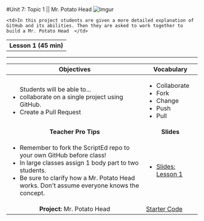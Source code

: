 #Unit 7: Topic 1 || Mr. Potato Head
 ![Imgur](http://i.imgur.com/Vy06FW3.gif)
  
<table>
<tr>
	<th>Lesson 1 (45 min)</th>
</tr>
<tr>

	<td>In this project students are given a more detailed explanation of GitHub and its abilities. Then they are asked to work together to build a Mr. Potato Head  </td>

</tr>
</table>

***


| Objectives | Vocabulary |
|-------|-------|
| <ul>Students will be able to...<li> collaborate on a single project using GitHub.</li> <li>Create a Pull Request</li> </ul>  | <ul>  <li>Collaborate</li> <li>Fork</li> <li>Change</li><li>Push</li><li>Pull</li></ul> | 
| <center> **Teacher Pro Tips** </center> |<center> **Slides** </center> |
|<ul><li>Remember to fork the ScriptEd repo to your own GitHub before class!</li> <li>In large classes assign 1 body part to two students.</li><li>Be sure to clarify how a Mr. Potato Head works. Don't assume everyone knows the concept.</li></ul>| <ul><li><a href = "https://docs.google.com/presentation/d/1qlU80O5iLEBlFel9XmOaGRGyXcwlDYDarQCwCs8Bj1U/edit?usp=sharing">Slides: Lesson 1</a></li></ul> | 
| <center>**Project:** Mr. Potato Head </center>| [Starter Code](https://github.com/ScriptEdcurriculum/Mr_Potato_Head)  |





